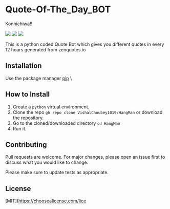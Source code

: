 # Quote-Of-The_Day_BOT

Konnichiwa!!

<p align="left">
<a href="https://github.com/VishalChoubey1019/HangMan/blob/main/LICENSE" alt="Lisence"><img src="https://img.shields.io/github/license/VishalChoubey1019/HangMan"></a> <a href="https://github.com/VishalChoubey1019/HangMan/issues" alt="Issues"><img src="https://img.shields.io/github/issues/VishalChoubey1019/HangMan"></a> <a href="<_set your twitter id_>" alt="Twiter-Follow"><img src="https://img.shields.io/twitter/url?url=https%3A%2F%2Fgithub.com%2FVishalChoubey1019%2FHangMan"></a>
</p>

This is a python coded Quote Bot which gives you different quotes in every 12 hours generated from zenquotes.io

## Installation

Use the package manager [pip](https://pip.pypa.io/en/stable/) \


## How to Install

1. Create a ```python``` virtual environment.
2. Clone the repo ```gh repo clone VishalChoubey1019/HangMan``` or download the repository.
3. Go to the cloned/downloaded directory ``` cd HangMan ``` 
4. Run it.


## Contributing

Pull requests are welcome. For major changes, please open an issue first to discuss what you would like to change.

Please make sure to update tests as appropriate.

## License
[MIT](https://choosealicense.com/lice
